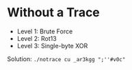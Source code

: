 # Without a Trace

* Level 1: Brute Force
* Level 2: Rot13
* Level 3: Single-byte XOR

Solution: `./notrace cu _ar3kgg ";''#v0c"`
